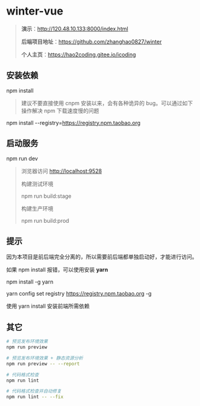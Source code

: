 # winter-vue

>**演示**：http://120.48.10.133:8000/index.html
>
>**后端项目地址**：https://github.com/zhanghao0827/winter
>
>**个人主页**：https://hao2coding.gitee.io/icoding

## 安装依赖
npm install

> 建议不要直接使用 cnpm 安装以来，会有各种诡异的 bug。可以通过如下操作解决 npm 下载速度慢的问题

npm install --registry=https://registry.npm.taobao.org

## 启动服务
npm run dev
>浏览器访问 [http://localhost:9528](http://localhost:9528)
>
>构建测试环境
>
>npm run build:stage
>
>构建生产环境
>
>npm run build:prod



## 提示

因为本项目是前后端完全分离的，所以需要前后端都单独启动好，才能进行访问。 

如果 npm install 报错，可以使用安装 **yarn** 

npm install -g yarn 

yarn config set registry https://registry.npm.taobao.org -g 

使用 yarn install 安装前端所需依赖



## 其它

```bash
# 预览发布环境效果
npm run preview

# 预览发布环境效果 + 静态资源分析
npm run preview -- --report

# 代码格式检查
npm run lint

# 代码格式检查并自动修复
npm run lint -- --fix
```





